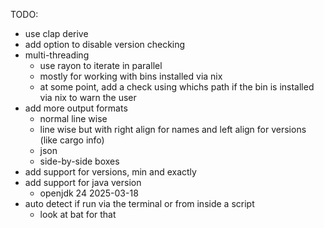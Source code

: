 TODO:
- use clap derive
- add option to disable version checking
- multi-threading
    - use rayon to iterate in parallel
    - mostly for working with bins installed via nix
    - at some point, add a check using whichs path if the bin is installed via nix to warn the user
- add more output formats
    - normal line wise
    - line wise but with right align for names and left align for versions (like cargo info)
    - json
    - side-by-side boxes
- add support for versions, min and exactly
- add support for java version
    - openjdk 24 2025-03-18
- auto detect if run via the terminal or from inside a script
    - look at bat for that